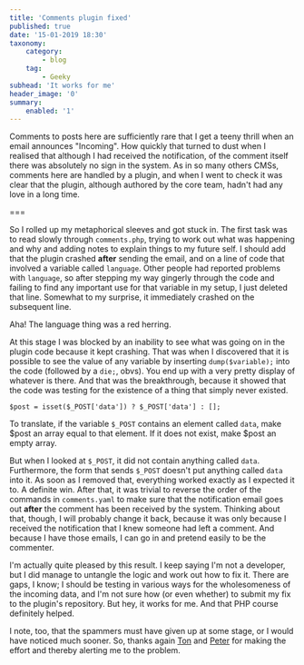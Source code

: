 ```yaml
---
title: 'Comments plugin fixed'
published: true
date: '15-01-2019 18:30'
taxonomy:
    category:
        - blog
    tag:
        - Geeky
subhead: 'It works for me'
header_image: '0'
summary:
    enabled: '1'
---
```


Comments to posts here are sufficiently rare that I get a teeny thrill when an email announces "Incoming". How quickly that turned to dust when I realised that although I had received the notification, of the comment itself there was absolutely no sign in the system. As in so many others CMSs, comments here are handled by a plugin, and when I went to check it was clear that the plugin, although authored by the core team, hadn't had any love in a long time.

===

So I rolled up my metaphorical sleeves and got stuck in. The first task was to read slowly through `comments.php`, trying to work out what was happening and why and adding notes to explain things to my future self. I should add that the plugin crashed **after** sending the email, and on a line of code that involved a variable called `language`. Other people had reported problems with `language`, so after stepping my way gingerly through the code and failing to find any important use for that variable in my setup, I just deleted that line. Somewhat to my surprise, it immediately crashed on the subsequent line.

Aha! The language thing was a red herring.

At this stage I was blocked by an inability to see what was going on in the plugin code because it kept crashing. That was when I discovered that it is possible to see the value of any variable by inserting `dump($variable);` into the code (followed by a `die;`, obvs). You end up with a very pretty display of whatever is there. And that was the breakthrough, because it showed that the code was testing for the existence of a thing that simply never existed.

`$post = isset($_POST['data']) ? $_POST['data'] : [];`

To translate, if the variable `$_POST` contains an element called `data`, make $post an array equal to that element. If it does not exist, make $post an empty array.

But when I looked at `$_POST`, it did not contain anything called `data`. Furthermore, the form that sends `$_POST` doesn't put anything called `data` into it. As soon as I removed that, everything worked exactly as I expected it to. A definite win. After that, it was trivial to reverse the order of the commands in `comments.yaml` to make sure that the notification email goes out **after** the comment has been received by the system. Thinking about that, though, I will probably change it back, because it was only because I received the notification that I knew someone had left a comment. And because I have those emails, I can go in and pretend easily to be the commenter. 

I'm actually quite pleased by this result. I keep saying I'm not a developer, but I did manage to untangle the logic and work out how to fix it. There are gaps, I know; I should be testing in various ways for the wholesomeness of the incoming data, and I'm not sure how (or even whether) to submit my fix to the plugin's repository. But hey, it works for me. And that PHP course definitely helped.

I note, too, that the spammers must have given up at some stage, or I would have noticed much sooner. So, thanks again <a class="u-in-reply-to" href="https://www.zylstra.org/blog/" >Ton</a > and <a class="u-in-reply-to" href="https://ruk.ca/" >Peter</a > for making the effort and thereby alerting me to the problem.
